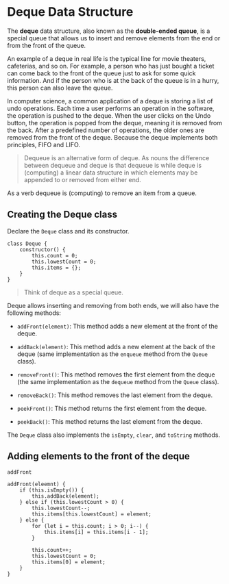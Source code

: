 # Deque Data Structure

The **deque** data structure, also known as the **double-ended queue**, is a special queue that allows us to insert and remove elements from the end or from the front of the queue.

An example of a deque in real life is the typical line for movie theaters, cafeterias, and so on. For example, a person who has just bought a ticket can come back to the front of the queue just to ask for some quick information. And if the person who is at the back of the queue is in a hurry, this person can also leave the queue.

In computer science, a common application of a deque is storing a list of undo operations. Each time a user performs an operation in the software, the operation is pushed to the deque. When the user clicks on the Undo button, the operation is popped from the deque, meaning it is removed from the back. After a predefined number of operations, the older ones are removed from the front of the deque. Because the deque implements both principles, FIFO and LIFO.

> Dequeue is an alternative form of deque.
As nouns the difference between dequeue and deque is that dequeue is while deque is (computing) a linear data structure in which elements may be appended to or removed from either end.

As a verb dequeue is (computing) to remove an item from a queue.

## Creating the Deque class

Declare the `Deque` class and its constructor.

```
class Deque {
    constructor() {
        this.count = 0;
        this.lowestCount = 0;
        this.items = {};
    }
}
```

> Think of deque as a special queue.

Deque allows inserting and removing from both ends, we will also have the following methods:

* `addFront(element)`: This method adds a new element at the front of the deque.

* `addBack(element)`: This method adds a new element at the back of the deque (same implementation as the `enqueue` method from the `Queue` class).

* `removeFront()`: This method removes the first element from the deque (the same implementation as the `dequeue` method from the `Queue` class).

* `removeBack()`: This method removes the last element from the deque.

* `peekFront()`: This method returns the first element from the deque.

* `peekBack()`: This method returns the last element from the deque.

The `Deque` class also implements the `isEmpty`, `clear`, and `toString` methods.


## Adding elements to the front of the deque

`addFront`

```
addFront(eleemnt) {
    if (this.isEmpty()) {
        this.addBack(element);
    } else if (this.lowestCount > 0) {
        this.lowestCount--;
        this.items[this.lowestCount] = element;
    } else {
        for (let i = this.count; i > 0; i--) {
            this.items[i] = this.items[i - 1];
        }

        this.count++;
        this.lowestCount = 0;
        this.items[0] = element;
    }
}
```

